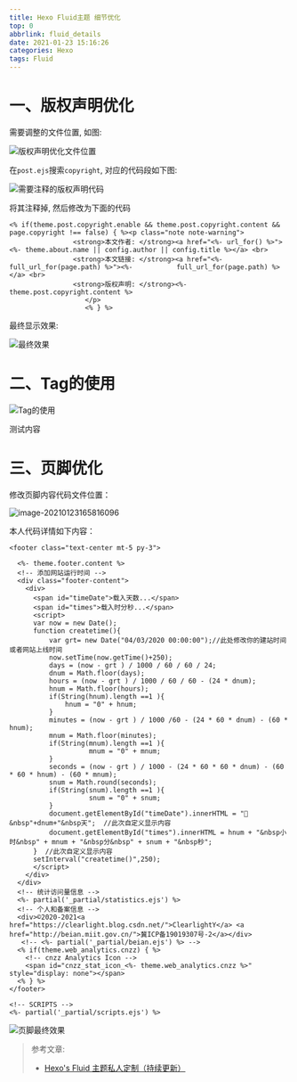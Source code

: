 ```yaml
---
title: Hexo Fluid主题 细节优化
top: 0
abbrlink: fluid_details
date: 2021-01-23 15:16:26
categories: Hexo
tags: Fluid
---
```


# 一、版权声明优化

需要调整的文件位置, 如图:

![版权声明优化文件位置](https://gitee.com/clearlightY/mapdepot/raw/master/img/20210123154612.png)

在`post.ejs`搜索`copyright`, 对应的代码段如下图:

![需要注释的版权声明代码](https://gitee.com/clearlightY/mapdepot/raw/master/img/20210123154735.png)

将其注释掉, 然后修改为下面的代码

```ejs
<% if(theme.post.copyright.enable && theme.post.copyright.content && page.copyright !== false) { %><p class="note note-warning">
                <strong>本文作者: </strong><a href="<%- url_for() %>"><%- theme.about.name || config.author || config.title %></a> <br>
                <strong>本文链接: </strong><a href="<%- full_url_for(page.path) %>"><%- 		  full_url_for(page.path) %></a> <br>
                <strong>版权声明: </strong><%- theme.post.copyright.content %>
                   </p>
                   <% } %>
```

最终显示效果:

![最终效果](https://gitee.com/clearlightY/mapdepot/raw/master/img/20210123155257.png)

# 二、Tag的使用

![Tag的使用](https://gitee.com/clearlightY/mapdepot/raw/master/img/20210123160715.png)

<p class="note note-primary">测试内容</p>

# 三、页脚优化

修改页脚内容代码文件位置：

![image-20210123165816096](https://gitee.com/clearlightY/mapdepot/raw/master/img/20210123165817.png)

本人代码详情如下内容：

```ejs
<footer class="text-center mt-5 py-3">
  
  <%- theme.footer.content %> 
  <!-- 添加网站运行时间 -->
  <div class="footer-content">
    <div>
      <span id="timeDate">载入天数...</span>
      <span id="times">载入时分秒...</span>
      <script>
      var now = new Date();
      function createtime(){
          var grt= new Date("04/03/2020 00:00:00");//此处修改你的建站时间或者网站上线时间
          now.setTime(now.getTime()+250);
          days = (now - grt ) / 1000 / 60 / 60 / 24;
          dnum = Math.floor(days);
          hours = (now - grt ) / 1000 / 60 / 60 - (24 * dnum);
          hnum = Math.floor(hours);
          if(String(hnum).length ==1 ){
              hnum = "0" + hnum;
          }
          minutes = (now - grt ) / 1000 /60 - (24 * 60 * dnum) - (60 * hnum);
          mnum = Math.floor(minutes);
          if(String(mnum).length ==1 ){
                    mnum = "0" + mnum;
          }
          seconds = (now - grt ) / 1000 - (24 * 60 * 60 * dnum) - (60 * 60 * hnum) - (60 * mnum);
          snum = Math.round(seconds);
          if(String(snum).length ==1 ){
                    snum = "0" + snum;
          }
          document.getElementById("timeDate").innerHTML = "🚀 &nbsp"+dnum+"&nbsp天";  //此次自定义显示内容
          document.getElementById("times").innerHTML = hnum + "&nbsp小时&nbsp" + mnum + "&nbsp分&nbsp" + snum + "&nbsp秒";
      }  //此次自定义显示内容
      setInterval("createtime()",250);
      </script>
    </div>
  </div>
  <!-- 统计访问量信息 -->
  <%- partial('_partial/statistics.ejs') %>
  <!-- 个人和备案信息 -->
  <div>©2020-2021<a href="https://clearlight.blog.csdn.net/">ClearlightY</a> <a href="http://beian.miit.gov.cn/">冀ICP备19019307号-2</a></div>
   <!-- <%- partial('_partial/beian.ejs') %> -->
  <% if(theme.web_analytics.cnzz) { %>
    <!-- cnzz Analytics Icon -->
    <span id="cnzz_stat_icon_<%- theme.web_analytics.cnzz %>" style="display: none"></span>
  <% } %>
</footer>

<!-- SCRIPTS -->
<%- partial('_partial/scripts.ejs') %>

```

![页脚最终效果](https://gitee.com/clearlightY/mapdepot/raw/master/img/20210123170122.png)



> 参考文章: 
>
> - [Hexo's Fluid 主题私人定制（持续更新）](https://erenship.com/posts/40222.html)